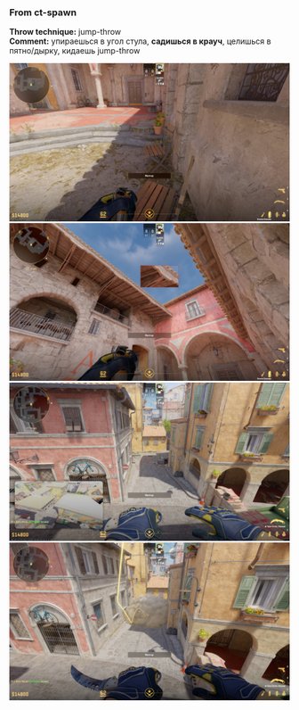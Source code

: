 ### From ct-spawn
**Throw technique:** jump-throw  
**Comment:** упираешься в угол стула, **садишься в крауч**, целишься в пятно/дырку, кидаешь jump-throw

![](img/ct-close-chair-position.jpg)![](img/ct-mid_0.jpg)![](img/ct-mid_1.jpg)![](img/ct-mid_2.jpg)